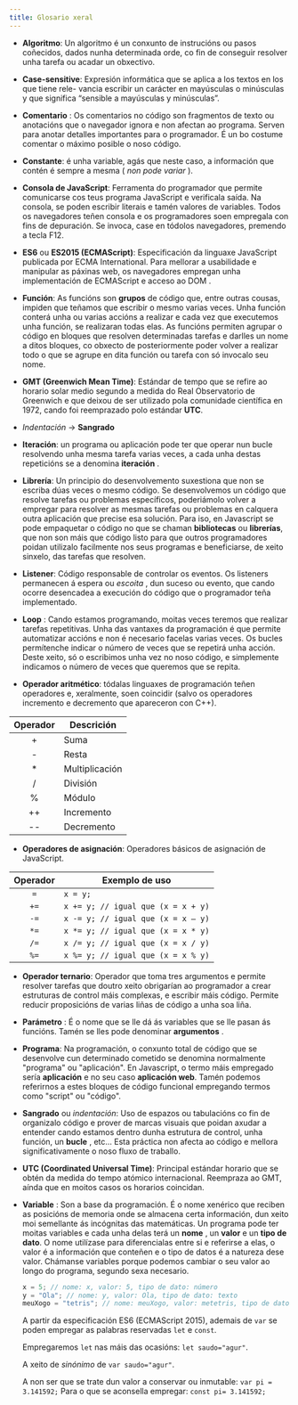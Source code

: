 ```yaml
---
title: Glosario xeral
---
```




- **Algoritmo**: Un algoritmo é un conxunto de instrucións ou pasos coñecidos, dados nunha determinada orde, co fin de conseguir resolver unha tarefa ou acadar un obxectivo.
- **Case-sensitive**: Expresión informática que se aplica a los textos en los que tiene rele-
  vancia escribir un carácter en mayúsculas o minúsculas y que significa “sensible a
  mayúsculas y minúsculas”.
- **Comentario** : Os comentarios no código son fragmentos de texto ou anotacións que o navegador ignora e non afectan ao programa. Serven para anotar detalles importantes para o programador. É un bo costume comentar o máximo posible o noso código.

- **Constante**: é unha variable, agás que neste caso, a información que contén é sempre a mesma ( *non pode variar* ).

- **Consola de JavaScript**: Ferramenta do programador que permite comunicarse cos teus programa JavaScript e verificala saída. Na consola, se poden escribir literais e tamén valores de variables.
  Todos os navegadores teñen consola e os programadores soen empregala con fins de depuración. Se invoca, case en tódolos navegadores, premendo a tecla F12.

- **ES6** ou **ES2015 (ECMAScript)**: Especificación da linguaxe JavaScript publicada por ECMA
  International. Para mellorar a usabilidade e manipular as páxinas web, os navegadores empregan unha implementación de ECMAScript e acceso ao DOM .

- **Función**: As funcións son **grupos** de código que, entre outras cousas, impiden que teñamos que escribir o mesmo varias veces. Unha función conterá unha ou varias accións a realizar e cada vez que executemos unha función, se realizaran todas elas. As funcións permiten agrupar o código en bloques que resolven determinadas tarefas e darlles un nome a ditos bloques, co obxecto de posteriormente poder volver a realizar todo o que se agrupe en dita función ou tarefa con só invocalo seu nome.

- **GMT (Greenwich Mean Time)**: Estándar de tempo que se refire ao horario solar medio
  segundo a medida do Real Observatorio de Greenwich e que deixou de ser utilizado pola comunidade
  científica en 1972, cando foi reemprazado polo estándar **UTC**.

- *Indentación* &rarr; **Sangrado**

- **Iteración**: un programa ou aplicación pode ter que operar nun bucle resolvendo unha mesma tarefa varias veces, a cada unha destas repeticións se a denomina **iteración** .

- **Librería**: Un principio do desenvolvemento suxestiona que non se escriba dúas veces o mesmo código. Se desenvolvemos un código que resolve tarefas ou problemas específicos, poderiámolo volver a empregar para resolver as mesmas tarefas ou problemas en calquera outra aplicación que precise esa solución. Para iso, en Javascript se pode empaquetar o código no que se chaman **bibliotecas** ou **librerías**, que non son máis que código listo para que outros programadores poidan utilizalo facilmente nos seus programas e beneficiarse, de xeito sinxelo, das tarefas que resolven.

- **Listener**: Código responsable de controlar os eventos. Os listeners permanecen á espera ou *escoita* , dun suceso ou evento, que cando ocorre desencadea a execución do código que o programador teña implementado.

- **Loop** : Cando estamos programando, moitas veces teremos que realizar tarefas repetitivas. Unha das vantaxes da programación é que permite automatizar accións e non é necesario facelas varias veces. Os bucles permítenche indicar o número de veces que se repetirá unha acción. Deste xeito, só o escribimos unha vez no noso código, e simplemente indicamos o número de veces que queremos que se repita.

- **Operador aritmético**: tódalas linguaxes de programación teñen operadores e, xeralmente, soen coincidir (salvo os operadores incremento e decremento que apareceron con C++).

 | Operador | Descrición |
 | :-: |  --- |
 |  \+  |   Suma |
 |   \-  |   Resta |
 |  \*  |   Multiplicación |
 |   /   |   División |
 |   %  |  Módulo |
 |   ++  |  Incremento |
 |   --   |   Decremento |

- **Operadores de asignación**: Operadores básicos de asignación de JavaScript.

 |  Operador |    Exemplo de uso  |
 | :-: |  --------- |
 |  ``=``  |  ``x = y;`` |
 |  ``+=`` |  ``x += y; // igual que (x = x + y)`` |
 |  ``-=`` |  ``x -= y; // igual que (x = x – y)`` |
 | ``*=`` |   ``x *= y; // igual que (x = x * y)`` |
 | ``/=`` |  ``x /= y; // igual que (x = x / y)`` |
 | ``%=`` |  ``x %= y; // igual que (x = x % y)`` |

- **Operador ternario**: Operador que toma tres argumentos e permite resolver tarefas que doutro xeito obrigarían ao programador a crear estruturas de control máis complexas, e escribir máis código. Permite reducir proposicións de varias liñas de código a unha soa liña.

- **Parámetro** : É o nome que se lle dá ás variables que se lle pasan ás funcións. Tamén se lles pode denominar **argumentos** .

- **Programa**: Na programación, o conxunto total de código que se desenvolve cun determinado cometido se denomina normalmente "programa" ou "aplicación". En Javascript, o termo máis empregado sería **aplicación** e no seu caso **aplicación web**. Tamén podemos referirnos a estes bloques de código funcional empregando termos como "script" ou "código".

- **Sangrado** ou *indentación*: Uso de espazos ou tabulacións co fin de organizalo código e prover de marcas visuais que poidan axudar a entender cando estamos dentro dunha estrutura de control, unha función, un **bucle** , etc... Esta práctica non afecta ao código e mellora significativamente o noso fluxo de traballo.

- **UTC (Coordinated Universal Time)**: Principal estándar horario que se obtén da medida do tempo atómico internacional. Reempraza ao GMT, aínda que en moitos casos os horarios coincidan.

- **Variable** : Son a base da programación. É o nome xenérico que reciben as posicións de memoria onde se almacena certa información, dun xeito moi semellante ás incógnitas das matemáticas. Un programa pode ter moitas variables e cada unha delas terá un **nome** , un **valor** e un **tipo de dato**. O nome utilízase para diferencialas entre si e referirse a elas, o valor é a información que conteñen e o tipo de datos é a natureza dese valor. Chámanse variables porque podemos cambiar o seu valor ao longo do programa, segundo sexa necesario.

  ```js
  x = 5; // nome: x, valor: 5, tipo de dato: número
  y = "Ola"; // nome: y, valor: Ola, tipo de dato: texto
  meuXogo = "tetris"; // nome: meuXogo, valor: metetris, tipo de dato: texto
  ```
  
  A partir da especificación ES6 (ECMAScript 2015),  ademais de ``var`` se poden empregar as palabras reservadas `let` e `const`.
  
  Empregaremos ``let`` nas máis das ocasións: ``let saudo="agur"``.
  
  A xeito de *sinónimo* de ``var saudo="agur"``.
  
  A non ser que se trate dun valor a conservar ou inmutable: ``var pi = 3.141592;``
  Para o que se aconsella empregar:  ``const pi= 3.141592;``

